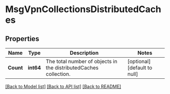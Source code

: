 # MsgVpnCollectionsDistributedCaches

## Properties
Name | Type | Description | Notes
------------ | ------------- | ------------- | -------------
**Count** | **int64** | The total number of objects in the distributedCaches collection. | [optional] [default to null]

[[Back to Model list]](../README.md#documentation-for-models) [[Back to API list]](../README.md#documentation-for-api-endpoints) [[Back to README]](../README.md)

